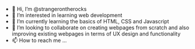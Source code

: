 - 👋 Hi, I’m @strangerontherocks
- 👀 I’m interested in learning web development
- 🌱 I’m currently learning the basics of HTML, CSS and Javascript
- 💞️ I’m looking to collaborate on creating webpages from scratch and also improving existing webpages in terms of UX design and functionality
- 📫 How to reach me ...

<!---
strangerontherocks/strangerontherocks is a ✨ special ✨ repository because its `README.md` (this file) appears on your GitHub profile.
You can click the Preview link to take a look at your changes.
--->
